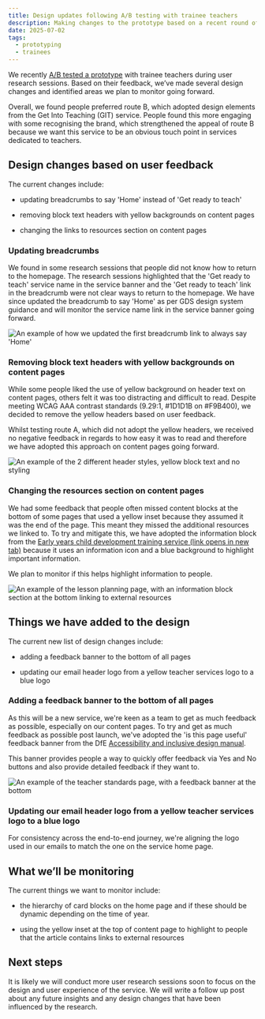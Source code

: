 ```yaml
---
title: Design updates following A/B testing with trainee teachers
description: Making changes to the prototype based on a recent round of user research.
date: 2025-07-02
tags:
  - prototyping
  - trainees
---
```


We recently [A/B tested a prototype](/teacher-success/ab-testing-prototype/) with trainee teachers during user research sessions. Based on their feedback, we’ve made several design changes and identified areas we plan to monitor going forward. 

Overall, we found people preferred route B, which adopted design elements from the Get Into Teaching (GIT) service. People found this more engaging with some recognising the brand, which strengthened the appeal of route B because we want this service to be an obvious touch point in services dedicated to teachers.

## Design changes based on user feedback

The current changes include:

* updating breadcrumbs to say 'Home' instead of 'Get ready to teach'

* removing block text headers with yellow backgrounds on content pages

* changing the links to resources section on content pages

### Updating breadcrumbs

We found in some research sessions that people did not know how to return to the homepage. The research sessions highlighted that the 'Get ready to teach' service name in the service banner and the 'Get ready to teach' link in the breadcrumb were not clear ways to return to the homepage. We have since updated the breadcrumb to say 'Home' as per GDS design system guidance and will monitor the service name link in the service banner going forward.

![An example of how we updated the first breadcrumb link to always say 'Home'](breadcrumbs.png)

### Removing block text headers with yellow backgrounds on content pages

While some people liked the use of yellow background on header text on content pages, others felt it was too distracting and difficult to read. Despite meeting WCAG AAA contrast standards (9.29:1, #1D1D1B on #F9B400), we decided to remove the yellow headers based on user feedback.

Whilst testing route A, which did not adopt the yellow headers, we received no negative feedback in regards to how easy it was to read and therefore we have adopted this approach on content pages going forward.

![An example of the 2 different header styles, yellow block text and no styling](blockheaders.png)

### Changing the resources section on content pages

We had some feedback that people often missed content blocks at the bottom of some pages that used a yellow inset because they assumed it was the end of the page. This meant they missed the additional resources we linked to. To try and mitigate this, we have adopted the information block from the <a href="https://child-development-training.education.gov.uk/" target="_blank" rel="noopener noreferrer">Early years child development training service (link opens in new tab)</a> because it uses an information icon and a blue background to highlight important information.

We plan to monitor if this helps highlight information to people.

![An example of the lesson planning page, with an information block section at the bottom linking to external resources](lessonplanning.png)

## Things we have added to the design

The current new list of design changes include:

* adding a feedback banner to the bottom of all pages

* updating our email header logo from a yellow teacher services logo to a blue logo

### Adding a feedback banner to the bottom of all pages

As this will be a new service, we're keen as a team to get as much feedback as possible, especially on our content pages. To try and get as much feedback as possible post launch, we've adopted the 'is this page useful' feedback banner from the DfE <a href="https://accessibility.education.gov.uk/" target="_blank" rel="noopener noreferrer">Accessibility and inclusive design manual</a>.

This banner provides people a way to quickly offer feedback via Yes and No buttons and also provide detailed feedback if they want to.

![An example of the teacher standards page, with a feedback banner at the bottom](teacherstandards.png)

### Updating our email header logo from a yellow teacher services logo to a blue logo

For consistency across the end-to-end journey, we're aligning the logo used in our emails to match the one on the service home page.

## What we’ll be monitoring 

The current things we want to monitor include:

* the hierarchy of card blocks on the home page and if these should be dynamic depending on the time of year.

* using the yellow inset at the top of content page to highlight to people that the article contains links to external resources

## Next steps

It is likely we will conduct more user research sessions soon to focus on the design and user experience of the service. We will write a follow up post about any future insights and any design changes that have been influenced by the research.

